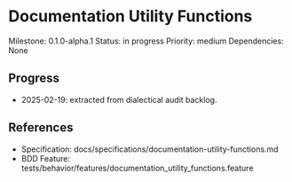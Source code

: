 # Documentation Utility Functions
Milestone: 0.1.0-alpha.1
Status: in progress
Priority: medium
Dependencies: None

## Progress
- 2025-02-19: extracted from dialectical audit backlog.

## References
- Specification: docs/specifications/documentation-utility-functions.md
- BDD Feature: tests/behavior/features/documentation_utility_functions.feature
